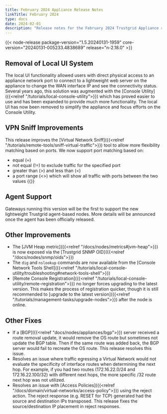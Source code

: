 ```yaml
---
title: February 2024 Appliance Release Notes
linkTitle: February 2024
type: docs
date: 2024-02-01
description: "Release notes for the February 2024 Trustgrid Appliance release focused on support for agents"
---
```

{{< node-release package-version="1.5.20240131-1959" core-version="20240131-005233.4838689" release="n-2.18.0" >}}

## Removal of Local UI System
The local UI functionality allowed users with direct physical access to an appliance network port to connect to a lightweight web server on the appliance to change the WAN interface IP and see the connectivity status. Several years ago, this solution was augmented with the [Console Utility]({{<relref "/tutorials/local-console-utility">}}) which has proved easier to use and has been expanded to provide much more functionality. The local UI has now been removed to simplify the appliance and focus efforts on the Console Utility.

## VPN Sniff Improvements
This release improves the [Virtual Network Sniff]({{<relref "/tutorials/remote-tools/sniff-virtual-traffic">}}) tool to allow more flexibility matching based on ports.  We now support port matching based on:
- equal (=)
- not equal (!=) to exclude traffic for the specified port
- greater than (>) and less than (<)
- a port range (<>) which will show all traffic with ports between the two values
{{<tgimg src="vpn-sniff-port-opts.png">}}

## Agent Support
Gateways running this version will be the first to support the new lightweight Trustgrid agent-based nodes. More details will be announced once the agent has been officially released. 

## Other Improvements
- The [JVM Heap metric]({{<relref "/docs/nodes/metrics#jvm-heap">}}) is now exposed via the [Trustgrid SNMP OID]({{<relref "/docs/nodes/snmp/oids">}})
- The `dig` and `nslookup` commands are now available from the [Console Network Tools Shell]({{<relref "/tutorials/local-console-utility/troubleshooting#network-tools-shell">}})
- [Remote Console Registration]({{<relref "/tutorials/local-console-utility/remote-registration">}}) no longer forces upgrading to the latest version. This makes the process of registration quicker, though it is still recommended to [upgrade to the latest version]({{<relref "/tutorials/management-tasks/upgrade-nodes">}}) after the node is online. 

## Other Fixes
- If a [BGP]({{<relref "docs/nodes/appliances/bgp">}}) server received a route removal update, it would remove the OS route but sometimes not update the BGP table. Then if the same route was added back, the BGP server would fail to recreate the OS route. This release resolves this issue. 
- Resolves an issue where traffic egressing a Virtual Network would not evaluate the specificity of interface routes when determining the next hop. For example, if you had two routes (172.16.22.0/24 and 172.16.22.100/32) with different next hops, the more specific /32 route next hop was not utilized. 
- Resolves an issue with [Access Policies]({{<relref "/docs/domain/virtual-networks/access-policy">}}) using the reject action.  The reject response (e.g. RESET for TCP) generated had the source and destination IPs transposed. This release fixes the source/destination IP placement in reject responses.
